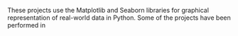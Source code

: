 These projects use the Matplotlib and Seaborn libraries for graphical representation of real-world data in Python.
Some of the projects have been performed in 
